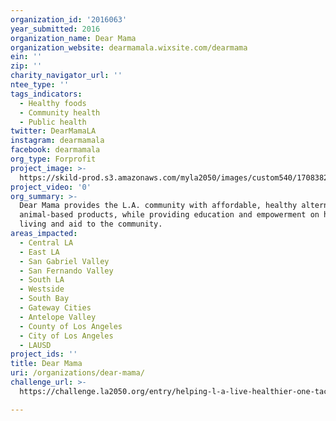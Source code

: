```yaml
---
organization_id: '2016063'
year_submitted: 2016
organization_name: Dear Mama
organization_website: dearmamala.wixsite.com/dearmama
ein: ''
zip: ''
charity_navigator_url: ''
ntee_type: ''
tags_indicators:
  - Healthy foods
  - Community health
  - Public health
twitter: DearMamaLA
instagram: dearmamala
facebook: dearmamala
org_type: Forprofit
project_image: >-
  https://skild-prod.s3.amazonaws.com/myla2050/images/custom540/1708382065741-team91.jpg
project_video: '0'
org_summary: >-
  Dear Mama provides the L.A. community with affordable, healthy alternatives to
  animal-based products, while providing education and empowerment on healthy
  living and aid to the community.
areas_impacted:
  - Central LA
  - East LA
  - San Gabriel Valley
  - San Fernando Valley
  - South LA
  - Westside
  - South Bay
  - Gateway Cities
  - Antelope Valley
  - County of Los Angeles
  - City of Los Angeles
  - LAUSD
project_ids: ''
title: Dear Mama
uri: /organizations/dear-mama/
challenge_url: >-
  https://challenge.la2050.org/entry/helping-l-a-live-healthier-one-taco-at-a-time!

---
```

